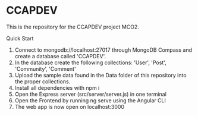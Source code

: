 # CCAPDEV
This is the repository for the CCAPDEV project MCO2. 

Quick Start
1. Connect to mongodb://localhost:27017 through MongoDB Compass and create a database called 'CCAPDEV'.
2. In the database create the following collections: 'User', 'Post', 'Community', 'Comment'
3. Upload the sample data found in the Data folder of this repository into the proper collections.
4. Install all dependencies with npm i
5. Open the Express server (src/server/server.js) in one terminal
6. Open the Frontend by running ng serve using the Angular CLI
7. The web app is now open on localhost:3000
